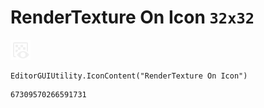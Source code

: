 # RenderTexture On Icon `32x32`
<img src="/img/RenderTexture%20On%20Icon.png" width=32 height=32>

``` CSharp
EditorGUIUtility.IconContent("RenderTexture On Icon")
```
```
67309570266591731
```
